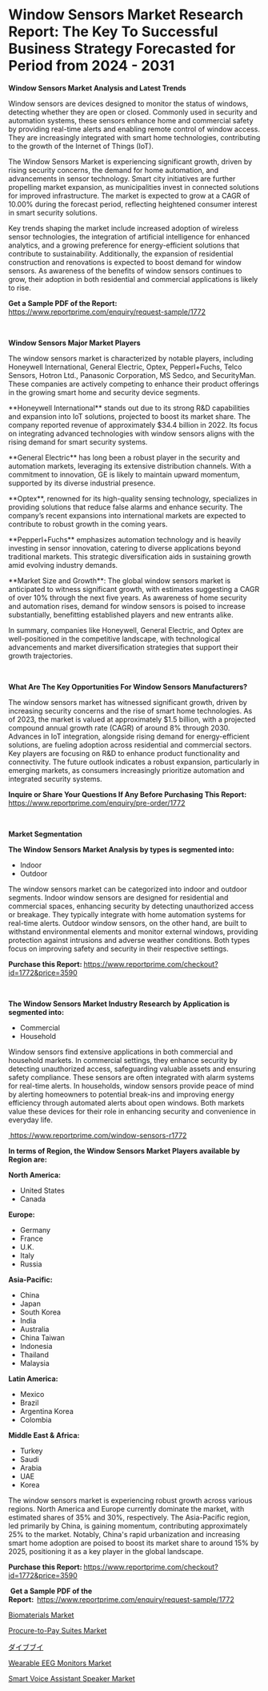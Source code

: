 <p><h1>Window Sensors Market Research Report: The Key To Successful Business Strategy Forecasted for Period from 2024 - 2031</h1></p><p><strong>Window Sensors Market Analysis and Latest Trends</strong></p>
<p><p>Window sensors are devices designed to monitor the status of windows, detecting whether they are open or closed. Commonly used in security and automation systems, these sensors enhance home and commercial safety by providing real-time alerts and enabling remote control of window access. They are increasingly integrated with smart home technologies, contributing to the growth of the Internet of Things (IoT). </p><p>The Window Sensors Market is experiencing significant growth, driven by rising security concerns, the demand for home automation, and advancements in sensor technology. Smart city initiatives are further propelling market expansion, as municipalities invest in connected solutions for improved infrastructure. The market is expected to grow at a CAGR of 10.00% during the forecast period, reflecting heightened consumer interest in smart security solutions.</p><p>Key trends shaping the market include increased adoption of wireless sensor technologies, the integration of artificial intelligence for enhanced analytics, and a growing preference for energy-efficient solutions that contribute to sustainability. Additionally, the expansion of residential construction and renovations is expected to boost demand for window sensors. As awareness of the benefits of window sensors continues to grow, their adoption in both residential and commercial applications is likely to rise.</p></p>
<p><strong>Get a Sample PDF of the Report:&nbsp;</strong> <a href="https://www.reportprime.com/enquiry/request-sample/1772">https://www.reportprime.com/enquiry/request-sample/1772</a></p>
<p>&nbsp;</p>
<p><strong>Window Sensors Major Market Players</strong></p>
<p><p>The window sensors market is characterized by notable players, including Honeywell International, General Electric, Optex, Pepperl+Fuchs, Telco Sensors, Hotron Ltd., Panasonic Corporation, MS Sedco, and SecurityMan. These companies are actively competing to enhance their product offerings in the growing smart home and security device segments.</p><p>**Honeywell International** stands out due to its strong R&D capabilities and expansion into IoT solutions, projected to boost its market share. The company reported revenue of approximately $34.4 billion in 2022. Its focus on integrating advanced technologies with window sensors aligns with the rising demand for smart security systems.</p><p>**General Electric** has long been a robust player in the security and automation markets, leveraging its extensive distribution channels. With a commitment to innovation, GE is likely to maintain upward momentum, supported by its diverse industrial presence.</p><p>**Optex**, renowned for its high-quality sensing technology, specializes in providing solutions that reduce false alarms and enhance security. The company’s recent expansions into international markets are expected to contribute to robust growth in the coming years.</p><p>**Pepperl+Fuchs** emphasizes automation technology and is heavily investing in sensor innovation, catering to diverse applications beyond traditional markets. This strategic diversification aids in sustaining growth amid evolving industry demands.</p><p>**Market Size and Growth**: The global window sensors market is anticipated to witness significant growth, with estimates suggesting a CAGR of over 10% through the next five years. As awareness of home security and automation rises, demand for window sensors is poised to increase substantially, benefitting established players and new entrants alike. </p><p>In summary, companies like Honeywell, General Electric, and Optex are well-positioned in the competitive landscape, with technological advancements and market diversification strategies that support their growth trajectories.</p></p>
<p>&nbsp;</p>
<p><strong>What Are The Key Opportunities For Window Sensors Manufacturers?</strong></p>
<p><p>The window sensors market has witnessed significant growth, driven by increasing security concerns and the rise of smart home technologies. As of 2023, the market is valued at approximately $1.5 billion, with a projected compound annual growth rate (CAGR) of around 8% through 2030. Advances in IoT integration, alongside rising demand for energy-efficient solutions, are fueling adoption across residential and commercial sectors. Key players are focusing on R&D to enhance product functionality and connectivity. The future outlook indicates a robust expansion, particularly in emerging markets, as consumers increasingly prioritize automation and integrated security systems.</p></p>
<p><strong>Inquire or Share Your Questions If Any Before Purchasing This Report:</strong> <a href="https://www.reportprime.com/enquiry/pre-order/1772">https://www.reportprime.com/enquiry/pre-order/1772</a></p>
<p>&nbsp;</p>
<p><strong>Market Segmentation</strong></p>
<p><strong>The Window Sensors Market Analysis by types is segmented into:</strong></p>
<p><ul><li>Indoor</li><li>Outdoor</li></ul></p>
<p><p>The window sensors market can be categorized into indoor and outdoor segments. Indoor window sensors are designed for residential and commercial spaces, enhancing security by detecting unauthorized access or breakage. They typically integrate with home automation systems for real-time alerts. Outdoor window sensors, on the other hand, are built to withstand environmental elements and monitor external windows, providing protection against intrusions and adverse weather conditions. Both types focus on improving safety and security in their respective settings.</p></p>
<p><strong>Purchase this Report:&nbsp;</strong><a href="https://www.reportprime.com/checkout?id=1772&price=3590">https://www.reportprime.com/checkout?id=1772&price=3590</a></p>
<p>&nbsp;</p>
<p><strong>The Window Sensors Market Industry Research by Application is segmented into:</strong></p>
<p><ul><li>Commercial</li><li>Household</li></ul></p>
<p><p>Window sensors find extensive applications in both commercial and household markets. In commercial settings, they enhance security by detecting unauthorized access, safeguarding valuable assets and ensuring safety compliance. These sensors are often integrated with alarm systems for real-time alerts. In households, window sensors provide peace of mind by alerting homeowners to potential break-ins and improving energy efficiency through automated alerts about open windows. Both markets value these devices for their role in enhancing security and convenience in everyday life.</p></p>
<p><a href="https://www.reportprime.com/window-sensors-r1772">&nbsp;https://www.reportprime.com/window-sensors-r1772</a></p>
<p><strong>In terms of Region, the Window Sensors Market Players available by Region are:</strong></p>
<p>
    <p> <strong> North America: </strong>
        <ul>
            <li>United States</li>
            <li>Canada</li>
        </ul>
        </p> 
    <p> <strong> Europe: </strong>
        <ul>
            <li>Germany</li>
            <li>France</li>
            <li>U.K.</li>
            <li>Italy</li>
            <li>Russia</li>
        </ul>
        </p> 
    <p> <strong> Asia-Pacific: </strong>
        <ul>
            <li>China</li>
            <li>Japan</li>
            <li>South Korea</li>
            <li>India</li>
            <li>Australia</li>
            <li>China Taiwan</li>
            <li>Indonesia</li>
            <li>Thailand</li>
            <li>Malaysia</li>
        </ul>
        </p> 
    <p> <strong> Latin America: </strong>
        <ul>
            <li>Mexico</li>
            <li>Brazil</li>
            <li>Argentina Korea</li>
            <li>Colombia</li>
        </ul>
        </p> 
    <p> <strong> Middle East & Africa: </strong>
        <ul>
            <li>Turkey</li>
            <li>Saudi</li>
            <li>Arabia</li>
            <li>UAE</li>
            <li>Korea</li>
        </ul>
    </p>
    </p>
<p><p>The window sensors market is experiencing robust growth across various regions. North America and Europe currently dominate the market, with estimated shares of 35% and 30%, respectively. The Asia-Pacific region, led primarily by China, is gaining momentum, contributing approximately 25% to the market. Notably, China's rapid urbanization and increasing smart home adoption are poised to boost its market share to around 15% by 2025, positioning it as a key player in the global landscape.</p></p>
<p><strong>Purchase this Report: </strong><a href="https://www.reportprime.com/checkout?id=1772&price=3590">https://www.reportprime.com/checkout?id=1772&price=3590</a></p>
<p>&nbsp;<strong>Get a Sample PDF of the Report:&nbsp;&nbsp;</strong><a href="https://www.reportprime.com/enquiry/request-sample/1772">https://www.reportprime.com/enquiry/request-sample/1772</a></p>
<p><strong></strong></p>
<p><p><a href="https://www.linkedin.com/pulse/driving-market-forces-biomaterials-trends-future-forecasts-n8hmc?trackingId=QRnZlK3%2FRTyOmDtkKUxhVA%3D%3D">Biomaterials Market</a></p><p><a href="https://medium.com/@bessiperez20/global-procure-to-pay-suites-market-status-2024-2031-and-forecast-by-region-product-end-use-8a8cf925f59b">Procure-to-Pay Suites Market</a></p><p><a href="https://medium.com/@eunawiegad2023/%E3%83%80%E3%82%A4%E3%83%96%E3%83%96%E3%82%A4%E5%B8%82%E5%A0%B4%E3%81%AE%E3%82%B5%E3%82%A4%E3%82%BA-%E5%B8%82%E5%A0%B4%E3%82%BB%E3%82%B0%E3%83%A1%E3%83%B3%E3%83%86%E3%83%BC%E3%82%B7%E3%83%A7%E3%83%B3-%E5%B8%82%E5%A0%B4%E5%8B%95%E5%90%91-%E5%8F%8A%E3%81%B32031%E5%B9%B4%E3%81%BE%E3%81%A7%E3%81%AE%E6%88%90%E9%95%B7%E5%88%86%E6%9E%90%E4%BA%88%E6%B8%AC-31d39992ffae">ダイブブイ</a></p><p><a href="https://issuu.com/reportprime-2/docs/wearable-eeg-monitors-market-size-2_532c17830a152d">Wearable EEG Monitors Market</a></p><p><a href="https://medium.com/@bessiperez20/smart-voice-assistant-speaker-industry-sector-market-dynamics-and-future-scenarios-2024-2031-9a3a80a5c15b">Smart Voice Assistant Speaker Market</a></p></p>